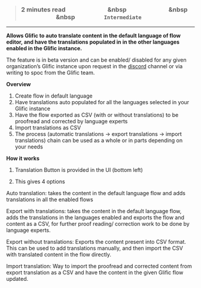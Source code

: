 > ### **2 minutes read &nbsp; &nbsp; &nbsp; &nbsp; &nbsp; &nbsp; &nbsp; &nbsp; &nbsp; &nbsp; &nbsp; &nbsp; &nbsp; &nbsp; &nbsp &nbsp; &nbsp; &nbsp; &nbsp; &nbsp; &nbsp; &nbsp; &nbsp; &nbsp; &nbsp; &nbsp; &nbsp; &nbsp; &nbsp; &nbsp &nbsp; &nbsp; &nbsp; &nbsp; &nbsp; &nbsp; &nbsp; &nbsp; &nbsp; &nbsp; &nbsp; &nbsp; &nbsp; &nbsp; &nbsp &nbsp; &nbsp; &nbsp; &nbsp; &nbsp; &nbsp; &nbsp; &nbsp; &nbsp; &nbsp;`Intermediate`**

---

**Allows Glific to auto translate content in the default language of flow editor, and have the translations populated in in the other languages enabled in the Glific instance.**

The feature is in beta version and can be enabled/ disabled for any given organization’s Glific instance upon request in the [discord](https://discord.gg/CAUgdQsZAd) channel or via writing to spoc from the Glific team.

**Overview**

1. Create flow in default language
2. Have translations auto populated for all the languages selected in your Glific instance
3. Have the flow exported as CSV (with or without translations) to be proofread and corrected by language experts
4. Import translations as CSV
5. The process (automatic translations -> export translations -> import translations) chain can be used as a whole or in parts depending on your needs

**How it works**

1. Translation Button is provided in the UI (bottom left) 

2. This gives 4 options

Auto translation: takes the content in the default language flow and adds translations in all the enabled flows 

Export with translations: takes the content in the default language flow, adds the translations in the languages enabled and exports the flow and content as a CSV, for further proof reading/ correction work to be done by language experts. 

Export without translations: Exports the content present into CSV format. This can be used to add translations manually, and then import the CSV with translated content in the flow directly.

Import translation: Way to import the proofread and corrected content from export translation as a CSV and have the content in the given Glific flow updated.  


